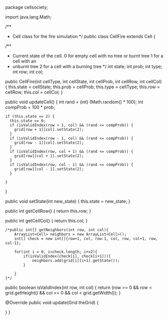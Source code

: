 package cellsociety;

import java.lang.Math;

/**
 * Cell class for the fire simulation
 */
public class CellFire extends Cell {


  /**
   * Current state of the cell. 0 for empty cell with no tree or burnt tree 1 for a cell with an
   * unburnt tree 2 for a cell with a burning tree
   */
  int state;
  int prob;
  int type;
  int row;
  int col;

  public CellFire(int cellType, int cellState, int cellProb, int cellRow, int cellCol) {
    this.state = cellState;
    this.prob = cellProb;
    this.type = cellType;
    this.row = cellRow;
    this.col = cellCol;
  }

  public void updateCell() {
    int rand = (int) (Math.random() * 100);
    int compProb = 100 * prob;

    if (this.state == 2) {
      this.state == 0;
      if (isValidIndex(row + 1, col) && (rand <= compProb)) {
        grid[row + 1][col].setState(2);
      }
      if (isValidIndex(row - 1, col) && (rand <= compProb)) {
        grid[row - 1][col].setState(2);
      }
      if (isValidIndex(row, col + 1) && (rand <= compProb)) {
        grid[row][col + 1].setState(2);
      }
      if (isValidIndex(row, col - 1) && (rand <= compProb)) {
        grid[row][col - 1].setState(2);
      }

    }
  }

  public void setState(int new_state) {
    this.state = new_state;
  }

  public int getCellRow() {
    return this.row;
  }

  public int getCellCol() {
    return this.col;
  }

    /*public int[] getNeighbors(int row, int col){
        ArrayList<Cell> neighbors = new ArrayList<Cell>();
        int[] check = new int[]{row+1, col, row-1, col, row, col+1, row, col-1};

        for(int i = 0, i<check.length; i+=2){
            if(isValidIndex(check[i], check[i+1])){
                neighbors.add(grid[i][i+1].getState());
            }

        }
    }*/

  public boolean isValidIndex(int row, int col) {
    return (row >= 0 && row < grid.getHeight() && col >= 0 && col < grid.getWidth());
  }

  @Override
  public void update(Grid theGrid) {

  }
}